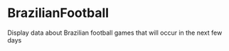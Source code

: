 # BrazilianFootball
Display data about Brazilian football games that will occur in the next few days

